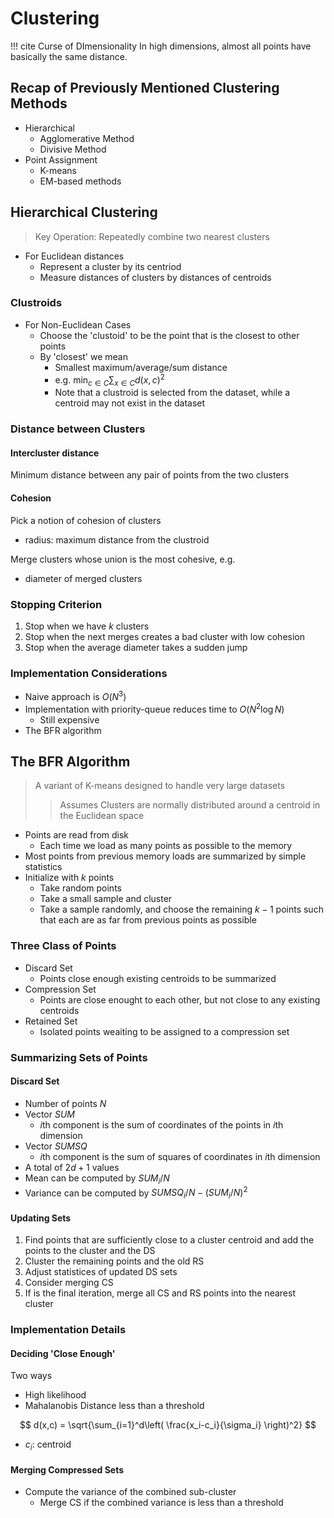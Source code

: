 # Clustering

!!! cite Curse of DImensionality
    In high dimensions, almost all points have basically the same distance.

## Recap of Previously Mentioned Clustering Methods

- Hierarchical
  - Agglomerative Method
  - Divisive Method
- Point Assignment
  - K-means
  - EM-based methods

## Hierarchical Clustering

> Key Operation: Repeatedly combine two nearest clusters

- For Euclidean distances
  - Represent a cluster by its centriod
  - Measure distances of clusters by distances of centroids

### Clustroids

- For Non-Euclidean Cases
  - Choose the 'clustoid' to be the point that is the closest to other points
  - By 'closest' we mean
    - Smallest maximum/average/sum distance
    - e.g. $\min_{c\in C} \sum_{x\in C}d(x,c)^2$
    - Note that a clustroid is selected from the dataset, while a centroid may not exist in the dataset

### Distance between Clusters

#### Intercluster distance

Minimum distance between any pair of points from the two clusters

#### Cohesion

Pick a notion of cohesion of clusters

- radius: maximum distance from the clustroid

Merge clusters whose union is the most cohesive, e.g.

- diameter of merged clusters

### Stopping Criterion

1. Stop when we have $k$ clusters
2. Stop when the next merges creates a bad cluster with low cohesion
3. Stop when the average diameter takes a sudden jump

### Implementation Considerations

- Naive approach is $O(N^3)$
- Implementation with priority-queue reduces time to $O(N^2\log{N})$
  - Still expensive
- The BFR algorithm

## The BFR Algorithm

> A variant of K-means designed to handle very large datasets
> > Assumes Clusters are normally distributed around a centroid in the Euclidean space

- Points are read from disk
  - Each time we load as many points as possible to the memory
- Most points from previous memory loads are summarized by simple statistics
- Initialize with $k$ points
  - Take random points
  - Take a small sample and cluster
  - Take a sample randomly, and choose the remaining $k-1$ points such that each are as far from previous points as possible

### Three Class of Points

- Discard Set
  - Points close enough existing centroids to be summarized
- Compression Set
  - Points are close enought to each other, but not close to any existing centroids
- Retained Set
  - Isolated points weaiting to be assigned to a compression set

### Summarizing Sets of Points

#### Discard Set

- Number of points $N$
- Vector $SUM$
  - $i$th component is the sum of coordinates of the points in $i$th dimension
- Vector $SUMSQ$
  - $i$th component is the sum of squares of coordinates in $i$th dimension
- A total of $2d+1$ values
- Mean can be computed by $SUM_i/N$
- Variance can be computed by $SUMSQ_i/N - (SUM_i/N)^2$

#### Updating Sets

1. Find points that are sufficiently close to a cluster centroid and add the points to the cluster and the DS
2. Cluster the remaining points and the old RS
3. Adjust statistices of updated DS sets
4. Consider merging CS
5. If is the final iteration, merge all CS and RS points into the nearest cluster

### Implementation Details

#### Deciding 'Close Enough'

Two ways

- High likelihood
- Mahalanobis Distance less than a threshold

$$ d(x,c) = \sqrt{\sum_{i=1}^d\left( \frac{x_i-c_i}{\sigma_i} \right)^2} $$

- $c_i$: centroid

#### Merging Compressed Sets

- Compute the variance of the combined sub-cluster
  - Merge CS if the combined variance is less than a threshold
